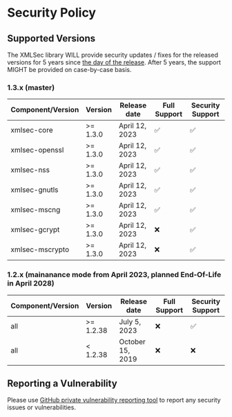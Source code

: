 # Security Policy

## Supported Versions

The XMLSec library WILL provide security updates / fixes for the released versions for 5 years since [the day of the release](https://www.aleksey.com/xmlsec/news.html).
After 5 years, the support MIGHT be provided on case-by-case basis.

### 1.3.x (master)

| Component/Version | Version   | Release date       | Full Support          | Security Support    |
| ------------------|-----------| -------------------|-----------------------|---------------------|
| xmlsec-core       | >= 1.3.0  | April 12, 2023     | :white_check_mark:    | :white_check_mark:  |
| xmlsec-openssl    | >= 1.3.0  | April 12, 2023     | :white_check_mark:    | :white_check_mark:  |
| xmlsec-nss        | >= 1.3.0  | April 12, 2023     | :white_check_mark:    | :white_check_mark:  |
| xmlsec-gnutls     | >= 1.3.0  | April 12, 2023     | :white_check_mark:    | :white_check_mark:  |
| xmlsec-mscng      | >= 1.3.0  | April 12, 2023     | :white_check_mark:    | :white_check_mark:  |
| xmlsec-gcrypt     | >= 1.3.0  | April 12, 2023     | :x:                   | :white_check_mark:  |
| xmlsec-mscrypto   | >= 1.3.0  | April 12, 2023     | :x:                   | :white_check_mark:  |

### 1.2.x (mainanance mode from April 2023, planned End-Of-Life in April 2028)

| Component/Version | Version   | Release date       | Full Support          | Security Support    |
| ------------------|-----------| -------------------|-----------------------|---------------------|
| all               | >= 1.2.38 | July 5, 2023       | :x:                   | :white_check_mark:  |
| all               | < 1.2.38  | October 15, 2019   | :x:                   | :x:                 |

## Reporting a Vulnerability

Please use [GitHub private vulnerability reporting tool](https://docs.github.com/en/code-security/security-advisories/guidance-on-reporting-and-writing-information-about-vulnerabilities/privately-reporting-a-security-vulnerability)
to report any security issues or vulnerabilities.
